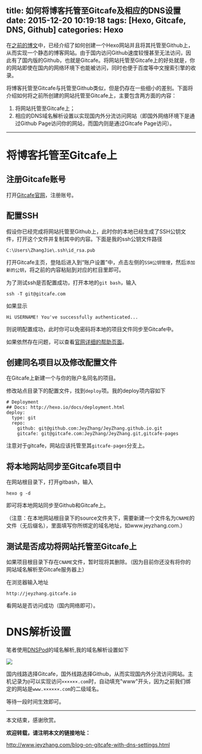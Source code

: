 title: 如何将博客托管至Gitcafe及相应的DNS设置
date: 2015-12-20 10:19:18
tags: [Hexo, Gitcafe, DNS, Github]
categories: Hexo
---
在[之前的博文](http://www.jeyzhang.com/Hexo-Github-%E6%90%AD%E5%BB%BA%E8%87%AA%E5%B7%B1%E7%9A%84%E9%9D%99%E6%80%81%E5%8D%9A%E5%AE%A2/)中，已经介绍了如何创建一个Hexo网站并且将其托管至Github上，从而实现一个静态的博客网站。由于国内访问Github速度较慢甚至无法访问，因此有了国内版的Github，也就是Gitcafe。将网站托管至Gitcafe上的好处就是，你的网站即使在国内的网络环境下也能被访问，同时也便于百度等中文搜索引擎的收录。

将博客托管至Gitcafe与托管至Github类似，但是仍存在一些细小的差别。下面将介绍如何将之前所创建的网站托管至Gitcafe上，主要包含两方面的内容：

1. 将网站托管至Gitcafe上；
2. 相应的DNS域名解析设置以实现国内外分流访问网站（即国外网络环境下是通过Github Page访问你的网站，而国内则是通过Gitcafe Page访问）。

----------

# 将博客托管至Gitcafe上 #

## 注册Gitcafe账号 ##

打开[Gitcafe官网](https://gitcafe.com)，注册账号。

## 配置SSH ##

假设你已经完成将网站托管至Github上，此时你的本地已经生成了SSH公钥文件，打开这个文件并复制其中的内容。下面是我的ssh公钥文件路径

	C:\Users\ZhangJie\.ssh\id_rsa.pub

打开Gitcafe主页，登陆后进入到“账户设置”中，点击左侧的`SSH公钥管理`，然后`添加新的公钥`，将之前的内容粘贴到对应的栏目里即可。

为了测试ssh是否配置成功，打开本地的`git bash`，输入

	ssh -T git@gitcafe.com

如果显示
	
	Hi USERNAME! You've successfully authenticated...

则说明配置成功，此时你可以免密码将本地的项目文件同步至Gitcafe中。

如果依然存在问题，可以查看[官网详细的帮助页面](https://help.gitcafe.com/manuals/help/ssh-key)。

## 创建同名项目以及修改配置文件 ##

在Gitcafe上新建一个与你的账户名同名的项目。

修改站点目录下的配置文件，找到`deploy`项。我的deploy项内容如下

	# Deployment
	## Docs: http://hexo.io/docs/deployment.html
	deploy:
	  type: git
	  repo: 
	    github: git@github.com:JeyZhang/JeyZhang.github.io.git
	    gitcafe: git@gitcafe.com:JeyZhang/JeyZhang.git,gitcafe-pages

注意对于gitcafe，网站应该托管至其`gitcafe-pages`分支上。

## 将本地网站同步至Gitcafe项目中 ##

在网站根目录下，打开gitbash，输入

	hexo g -d

即可将本地网站同步至Github和Gitcafe上。

（注意：在本地网站根目录下的source文件夹下，需要新建一个文件名为`CNAME`的文件（无后缀名），里面填写你所绑定的域名地址，如www.jeyzhang.com.）

## 测试是否成功将网站托管至Gitcafe上 ##

如果项目根目录下存在`CNAME`文件，暂时现将其删除。（因为目前你还没有将你的网站域名解析至Gitcafe服务器上）

在浏览器输入地址

	http://jeyzhang.gitcafe.io

看网站是否访问成功（国内网络即可）。

# DNS解析设置 #

笔者使用[DNSPod](https://www.dnspod.cn)的域名解析,我的域名解析设置如下

![](http://i.imgur.com/gw8SKtu.png)

国内线路选择Gitcafe，国外线路选择Github，从而实现国内外分流访问网站。主机记录为`@`可以实现访问`××××××.com`时，自动填充"www"开头，因为之前我们绑定的网站是`www.××××××.com`的二级域名。

等待一段时间生效即可。

----------

本文结束，感谢欣赏。

**欢迎转载，请注明本文的链接地址：**

http://www.jeyzhang.com/blog-on-gitcafe-with-dns-settings.html